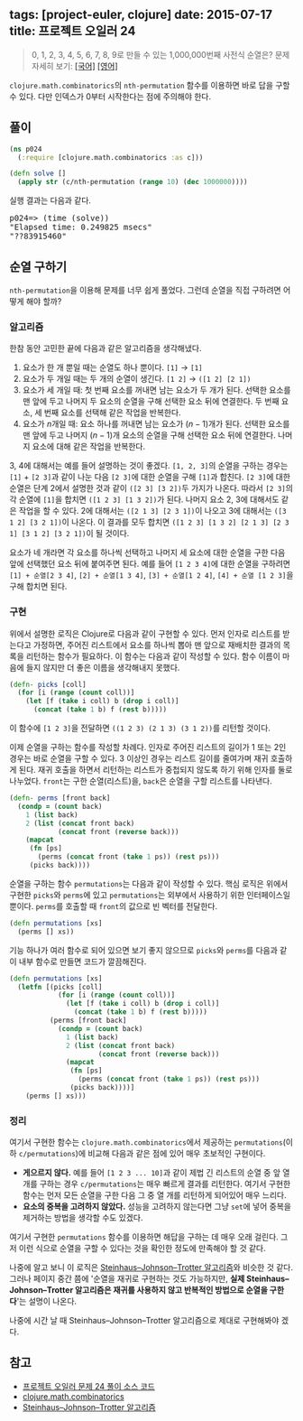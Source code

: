 tags: [project-euler, clojure]
date: 2015-07-17
title: 프로젝트 오일러 24
---
> 0, 1, 2, 3, 4, 5, 6, 7, 8, 9로 만들 수 있는 1,000,000번째 사전식 순열은?
> 문제 자세히 보기: [[국어]](http://euler.synap.co.kr/prob_detail.php?id=24) [[영어]](https://projecteuler.net/problem=24)

`clojure.math.combinatorics`의 `nth-permutation` 함수를 이용하면 바로 답을 구할 수 있다. 다만 인덱스가 0부터 시작한다는 점에 주의해야 한다.<!--more-->

## 풀이
```clojure
(ns p024
  (:require [clojure.math.combinatorics :as c]))

(defn solve []
  (apply str (c/nth-permutation (range 10) (dec 1000000))))
```

실행 결과는 다음과 같다.

<pre class="console">p024=> (time (solve))
"Elapsed time: 0.249825 msecs"
"??83915460"
</pre>


## 순열 구하기
`nth-permutation`을 이용해 문제를 너무 쉽게 풀었다. 그런데 순열을 직접 구하려면 어떻게 해야 할까?

### 알고리즘
한참 동안 고민한 끝에 다음과 같은 알고리즘을 생각해냈다.

1. 요소가 한 개 뿐일 때는 순열도 하나 뿐이다.
   `[1]` &#8594; `[1]`
2. 요소가 두 개일 때는 두 개의 순열이 생긴다.
   `[1 2]` &#8594; `([1 2] [2 1])`
3. 요소가 세 개일 때: 첫 번째 요소를 꺼내면 남는 요소가 두 개가 된다. 선택한 요소를 맨 앞에 두고 나머지 두 요소의 순열을 구해 선택한 요소 뒤에 연결한다. 두 번째 요소, 세 번째 요소를 선택해 같은 작업을 반복한다.
4. 요소가 $n$개일 때: 요소 하나를 꺼내면 남는 요소가 $(n-1)$개가 된다. 선택한 요소를 맨 앞에 두고 나머지 $(n-1)$개 요소의 순열을 구해 선택한 요소 뒤에 연결한다. 나머지 요소에 대해 같은 작업을 반복한다.

3, 4에 대해서는 예를 들어 설명하는 것이 좋겠다. `[1, 2, 3]`의 순열을 구하는 경우는 `[1]` + `[2 3]`과 같이 나눈 다음 `[2 3]`에 대한 순열을 구해 `[1]`과 합친다. `[2 3]`에 대한 순열은 단계 2에서 설명한 것과 같이 `([2 3] [3 2])`두 가지가 나온다. 따라서 `[2 3]`의 각 순열에 `[1]`을 합치면 `([1 2 3] [1 3 2])`가 된다. 나머지 요소 2, 3에 대해서도 같은 작업을 할 수 있다. 2에 대해서는 `([2 1 3] [2 3 1])`이 나오고 3에 대해서는 `([3 1 2] [3 2 1])`이 나온다. 이 결과를 모두 합치면 `([1 2 3] [1 3 2] [2 1 3] [2 3 1] [3 1 2] [3 2 1])`이 될 것이다.

요소가 네 개라면 각 요소를 하나씩 선택하고 나머지 세 요소에 대한 순열을 구한 다음 앞에 선택했던 요소 뒤에 붙여주면 된다. 예를 들어 `[1 2 3 4]`에 대한 순열을 구하려면 `[1] + 순열[2 3 4]`, `[2] + 순열[1 3 4]`, `[3] + 순열[1 2 4]`, `[4] + 순열 [1 2 3]`을 구해 합치면 된다.

### 구현
위에서 설명한 로직은 Clojure로 다음과 같이 구현할 수 있다. 먼저 인자로 리스트를 받는다고 가정하면, 주어진 리스트에서 요소를 하나씩 뽑아 맨 앞으로 재배치한 결과의 목록을 리턴하는 함수가 필요하다. 이 함수는 다음과 같이 작성할 수 있다. 함수 이름이 마음에 들지 않지만 더 좋은 이름을 생각해내지 못했다.

```clojure
(defn- picks [coll]
  (for [i (range (count coll))]
    (let [f (take i coll) b (drop i coll)]
      (concat (take 1 b) f (rest b)))))
```

이 함수에 `[1 2 3]`을 전달하면 `((1 2 3) (2 1 3) (3 1 2))`를 리턴할 것이다.

이제 순열을 구하는 함수를 작성할 차례다. 인자로 주어진 리스트의 길이가 1 또는 2인 경우는 바로 순열을 구할 수 있다. 3 이상인 경우는 리스트 길이를 줄여가며 재귀 호출하게 된다. 재귀 호출을 하면서 리턴하는 리스트가 중첩되지 않도록 하기 위해 인자를 둘로 나누었다. `front`는 구한 순열(리스트)을, `back`은 순열을 구할 리스트를 나타낸다.

```clojure
(defn- perms [front back]
  (condp = (count back)
    1 (list back)
    2 (list (concat front back)
            (concat front (reverse back)))
    (mapcat
     (fn [ps]
       (perms (concat front (take 1 ps)) (rest ps)))
     (picks back))))
```

순열을 구하는 함수 `permutations`는 다음과 같이 작성할 수 있다. 핵심 로직은 위에서 구현한 `picks`와 `perms`에 있고 `permutations`는 외부에서 사용하기 위한 인터페이스일 뿐이다. `perms`를 호출할 때 `front`의 값으로 빈 벡터를 전달한다.

```clojure
(defn permutations [xs]
  (perms [] xs))
```

기능 하나가 여러 함수로 되어 있으면 보기 좋지 않으므로 `picks`와 `perms`를 다음과 같이 내부 함수로 만들면 코드가 깔끔해진다.

```clojure
(defn permutations [xs]
  (letfn [(picks [coll]
            (for [i (range (count coll))]
              (let [f (take i coll) b (drop i coll)]
                (concat (take 1 b) f (rest b)))))
          (perms [front back]
            (condp = (count back)
              1 (list back)
              2 (list (concat front back)
                      (concat front (reverse back)))
              (mapcat
               (fn [ps]
                 (perms (concat front (take 1 ps)) (rest ps)))
               (picks back))))]
    (perms [] xs)))
```

### 정리
여기서 구현한 함수는 `clojure.math.combinatorics`에서 제공하는 `permutations`(이하 `c/permutations`)에 비교해 다음과 같은 점에 있어 매우 초보적인 구현이다.

* **게으르지 않다.** 예를 들어 `[1 2 3 ... 10]`과 같이 제법 긴 리스트의 순열 중 앞 열 개를 구하는 경우 `c/permutations`는 매우 빠르게 결과를 리턴한다. 여기서 구현한 함수는 먼저 모든 순열을 구한 다음 그 중 열 개를 리턴하게 되어있어 매우 느리다.
* **요소의 중복을 고려하지 않았다.** 성능을 고려하지 않는다면 그냥 `set`에 넣어 중복을 제거하는 방법을 생각할 수도 있겠다.

여기서 구현한 `permutations` 함수를 이용하면 해답을 구하는 데 매우 오래 걸린다. 그저 이런 식으로 순열을 구할 수 있다는 것을 확인한 정도에 만족해야 할 것 같다.

나중에 알고 보니 이 로직은 [Steinhaus–Johnson–Trotter 알고리즘](https://en.wikipedia.org/wiki/Steinhaus–Johnson–Trotter_algorithm)와 비슷한 것 같다. 그러나 페이지 중간 쯤에 '순열을 재귀로 구현하는 것도 가능하지만, **실제 Steinhaus–Johnson–Trotter 알고리즘은 재귀를 사용하지 않고 반복적인 방법으로 순열을 구한다**'는 설명이 나온다.

나중에 시간 날 때 Steinhaus–Johnson–Trotter 알고리즘으로 제대로 구현해봐야 겠다.

## 참고
* [프로젝트 오일러 문제 24 풀이 소스 코드](https://github.com/ntalbs/euler/blob/master/src/p024.clj)
* [clojure.math.combinatorics](https://github.com/clojure/math.combinatorics/)
* [Steinhaus–Johnson–Trotter 알고리즘](https://en.wikipedia.org/wiki/Steinhaus–Johnson–Trotter_algorithm)
